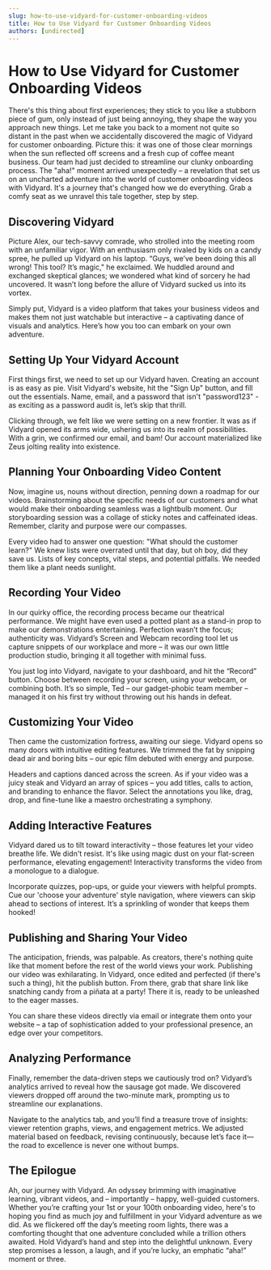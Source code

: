 ```yaml
---
slug: how-to-use-vidyard-for-customer-onboarding-videos
title: How to Use Vidyard for Customer Onboarding Videos
authors: [undirected]
---
```



# How to Use Vidyard for Customer Onboarding Videos

There's this thing about first experiences; they stick to you like a stubborn piece of gum, only instead of just being annoying, they shape the way you approach new things. Let me take you back to a moment not quite so distant in the past when we accidentally discovered the magic of Vidyard for customer onboarding. Picture this: it was one of those clear mornings when the sun reflected off screens and a fresh cup of coffee meant business. Our team had just decided to streamline our clunky onboarding process. The "aha!" moment arrived unexpectedly – a revelation that set us on an uncharted adventure into the world of customer onboarding videos with Vidyard. It's a journey that's changed how we do everything. Grab a comfy seat as we unravel this tale together, step by step. 

## Discovering Vidyard

Picture Alex, our tech-savvy comrade, who strolled into the meeting room with an unfamiliar vigor. With an enthusiasm only rivaled by kids on a candy spree, he pulled up Vidyard on his laptop. “Guys, we’ve been doing this all wrong! This tool? It’s magic," he exclaimed. We huddled around and exchanged skeptical glances; we wondered what kind of sorcery he had uncovered. It wasn’t long before the allure of Vidyard sucked us into its vortex.

Simply put, Vidyard is a video platform that takes your business videos and makes them not just watchable but interactive – a captivating dance of visuals and analytics. Here’s how you too can embark on your own adventure.

## Setting Up Your Vidyard Account

First things first, we need to set up our Vidyard haven. Creating an account is as easy as pie. Visit Vidyard's website, hit the "Sign Up" button, and fill out the essentials. Name, email, and a password that isn't "password123" - as exciting as a password audit is, let’s skip that thrill.

Clicking through, we felt like we were setting on a new frontier. It was as if Vidyard opened its arms wide, ushering us into its realm of possibilities. With a grin, we confirmed our email, and bam! Our account materialized like Zeus jolting reality into existence. 

## Planning Your Onboarding Video Content

Now, imagine us, nouns without direction, penning down a roadmap for our videos. Brainstorming about the specific needs of our customers and what would make their onboarding seamless was a lightbulb moment. Our storyboarding session was a collage of sticky notes and caffeinated ideas. Remember, clarity and purpose were our compasses.

Every video had to answer one question: "What should the customer learn?" We knew lists were overrated until that day, but oh boy, did they save us. Lists of key concepts, vital steps, and potential pitfalls. We needed them like a plant needs sunlight.

## Recording Your Video

In our quirky office, the recording process became our theatrical performance. We might have even used a potted plant as a stand-in prop to make our demonstrations entertaining. Perfection wasn’t the focus; authenticity was. Vidyard’s Screen and Webcam recording tool let us capture snippets of our workplace and more – it was our own little production studio, bringing it all together with minimal fuss.

You just log into Vidyard, navigate to your dashboard, and hit the “Record” button. Choose between recording your screen, using your webcam, or combining both. It’s so simple, Ted – our gadget-phobic team member – managed it on his first try without throwing out his hands in defeat.

## Customizing Your Video

Then came the customization fortress, awaiting our siege. Vidyard opens so many doors with intuitive editing features. We trimmed the fat by snipping dead air and boring bits – our epic film debuted with energy and purpose.

Headers and captions danced across the screen. As if your video was a juicy steak and Vidyard an array of spices – you add titles, calls to action, and branding to enhance the flavor. Select the annotations you like, drag, drop, and fine-tune like a maestro orchestrating a symphony.

## Adding Interactive Features

Vidyard dared us to tilt toward interactivity – those features let your video breathe life. We didn't resist. It's like using magic dust on your flat-screen performance, elevating engagement! Interactivity transforms the video from a monologue to a dialogue.

Incorporate quizzes, pop-ups, or guide your viewers with helpful prompts. Cue our 'choose your adventure' style navigation, where viewers can skip ahead to sections of interest. It’s a sprinkling of wonder that keeps them hooked!

## Publishing and Sharing Your Video

The anticipation, friends, was palpable. As creators, there's nothing quite like that moment before the rest of the world views your work. Publishing our video was exhilarating. In Vidyard, once edited and perfected (if there's such a thing), hit the publish button. From there, grab that share link like snatching candy from a piñata at a party! There it is, ready to be unleashed to the eager masses.

You can share these videos directly via email or integrate them onto your website – a tap of sophistication added to your professional presence, an edge over your competitors.

## Analyzing Performance

Finally, remember the data-driven steps we cautiously trod on? Vidyard’s analytics arrived to reveal how the sausage got made. We discovered viewers dropped off around the two-minute mark, prompting us to streamline our explanations.

Navigate to the analytics tab, and you’ll find a treasure trove of insights: viewer retention graphs, views, and engagement metrics. We adjusted material based on feedback, revising continuously, because let’s face it—the road to excellence is never one without bumps.

## The Epilogue

Ah, our journey with Vidyard. An odyssey brimming with imaginative learning, vibrant videos, and – importantly – happy, well-guided customers. Whether you’re crafting your 1st or your 100th onboarding video, here's to hoping you find as much joy and fulfillment in your Vidyard adventure as we did. As we flickered off the day’s meeting room lights, there was a comforting thought that one adventure concluded while a trillion others awaited. Hold Vidyard’s hand and step into the delightful unknown. Every step promises a lesson, a laugh, and if you’re lucky, an emphatic “aha!” moment or three.